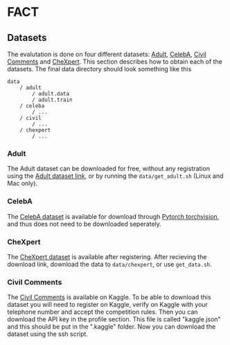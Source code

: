 # FACT

## Datasets
The evalutation is done on four different datasets: [Adult](https://archive.ics.uci.edu/ml/datasets/adult), [CelebA](http://mmlab.ie.cuhk.edu.hk/projects/CelebA.html), [Civil Comments](https://www.kaggle.com/c/jigsaw-unintended-bias-in-toxicity-classification/data) and [CheXpert](https://stanfordmlgroup.github.io/competitions/chexpert/). This section describes how to obtain each of the datasets. The final data directory should look something like this

```
data
    / adult
        / adult.data
        / adult.train
    / celeba
        / ...
    / civil
        / ...
    / chexpert
        / ...
```

### Adult
The Adult dataset can be downloaded for free, without any registration using the [Adult dataset link](https://archive.ics.uci.edu/ml/datasets/adult), or by running the `data/get_adult.sh` (Linux and Mac only).

### CelebA
The [CelebA dataset](http://mmlab.ie.cuhk.edu.hk/projects/CelebA.html) is available for download through [Pytorch torchvision](https://pytorch.org/vision/stable/datasets.html#celeba), and thus does not need to be downloaded seperately.

### CheXpert
The [CheXpert dataset](https://stanfordmlgroup.github.io/competitions/chexpert/) is available after registering. After recieving the download link, download the data to `data/chexpert`, or use `get_data.sh`.

### Civil Comments
The [Civil Comments](https://www.kaggle.com/c/jigsaw-unintended-bias-in-toxicity-classification/data) is available on Kaggle. To be able to download this dataset you
will need to register on Kaggle, verify on Kaggle with your telephone number and accept
the competition rules. Then you can download the API key in the profile section. This
file is called "kaggle.json" and this should be put in the ".kaggle" folder. Now you
can download the dataset using the ssh script. 
